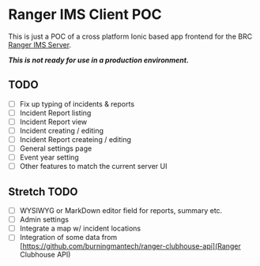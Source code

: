# Ranger IMS Client POC

This is just a POC of a cross platform Ionic based app frontend for the
BRC [Ranger IMS Server](https://github.com/burningmantech/ranger-ims-server). 

***This is not ready for use in a production environment.***

## TODO

 - [ ] Fix up typing of incidents & reports
 - [ ] Incident Report listing
 - [ ] Incident Report view
 - [ ] Incident creating / editing
 - [ ] Incident Report createing / editing
 - [ ] General settings page
 - [ ] Event year setting
 - [ ] Other features to match the current server UI

## Stretch TODO

 - [ ] WYSIWYG or MarkDown editor field for reports, summary etc.
 - [ ] Admin settings
 - [ ] Integrate a map w/ incident locations
 - [ ] Integration of some data from [https://github.com/burningmantech/ranger-clubhouse-api](Ranger Clubhouse API)
